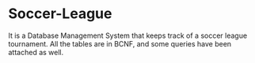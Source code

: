 # Soccer-League
It is a Database Management System that keeps track of a soccer league tournament. All the tables are in BCNF, and some queries have been attached as well. 
